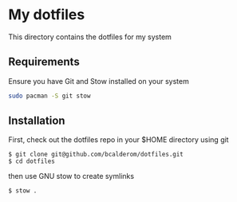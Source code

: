# My dotfiles

This directory contains the dotfiles for my system

## Requirements

Ensure you have Git and Stow installed on your system

```bash
sudo pacman -S git stow
```

## Installation

First, check out the dotfiles repo in your $HOME directory using git

```
$ git clone git@github.com/bcalderom/dotfiles.git
$ cd dotfiles
```

then use GNU stow to create symlinks

```bash
$ stow .
```

